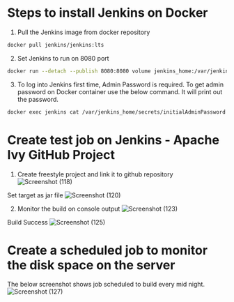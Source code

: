 # Steps to install Jenkins on Docker

1. Pull the Jenkins image from docker repository

```bash
docker pull jenkins/jenkins:lts
```

2. Set Jenkins to run on 8080 port 

```bash
docker run --detach --publish 8080:8080 volume jenkins_home:/var/jenkins_home --name jenkins jenkins/jenkins:lts
```

3. To log into Jenkins first time, Admin Password is required. To get admin password on Docker container use the below command. It will print out the password.

```bash
docker exec jenkins cat /var/jenkins_home/secrets/initialAdminPassword
```

# Create test job on Jenkins - Apache Ivy GitHub Project

1. Create freestyle project and link it to github repository
 ![Screenshot (118)](https://user-images.githubusercontent.com/38041438/118447519-bbb51d00-b6a5-11eb-8fe9-7e2eee2ab4f5.png)
 
 Set target as jar file
 ![Screenshot (120)](https://user-images.githubusercontent.com/38041438/118447711-f4ed8d00-b6a5-11eb-93a6-77bc9a37cdc2.png)

2. Monitor the build on console output
 ![Screenshot (123)](https://user-images.githubusercontent.com/38041438/118447916-2a927600-b6a6-11eb-9ebf-6991a6c0f499.png)
 
 Build Success
 ![Screenshot (125)](https://user-images.githubusercontent.com/38041438/118448116-6a595d80-b6a6-11eb-9438-36f3ced98d14.png)

# Create a scheduled job to monitor the disk space on the server

The below screenshot shows job scheduled to build every mid night.
![Screenshot (127)](https://user-images.githubusercontent.com/38041438/118450114-b5747000-b6a8-11eb-8ae3-67d5e8102ca2.png)
